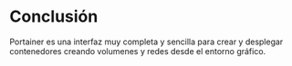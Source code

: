 # Conclusión  
Portainer es una interfaz muy completa y sencilla para crear y desplegar contenedores creando volumenes y redes desde el entorno gráfico.
